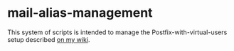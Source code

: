 mail-alias-management
=====================

This system of scripts is intended to manage the Postfix-with-virtual-users setup described [on my wiki](http://wiki.tolien.co.uk/Mail_Server).
